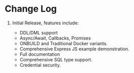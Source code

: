 # Change Log

1. Initial Release, features include:

    * DDL/DML support
    * Async/Await, Callbacks, Promises
    * ONBUILD and Traditional Docker variants.
    * Comprehensive Express JS example demonstration.
    * Full documentation
    * Comprehensive SQL type support.
    * Credential security.
